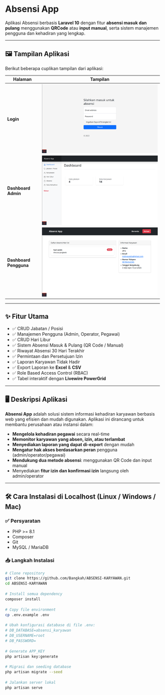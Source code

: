 # Absensi App 

Aplikasi Absensi berbasis **Laravel 10** dengan fitur **absensi masuk dan pulang** menggunakan **QRCode** atau **input manual**, serta sistem manajemen pengguna dan kehadiran yang lengkap.

---

## 🖼️ Tampilan Aplikasi

Berikut beberapa cuplikan tampilan dari aplikasi:

| Halaman | Tampilan |
|--------|----------|
| **Login** | ![Login Page](public/images/login.png) |
| **Dashboard Admin** | ![Admin Dashboard](public/images/admin.png) |
| **Dashboard Pengguna** | ![User Dashboard](public/images/user.png) |

> 

---

## ✨ Fitur Utama

- ✅ CRUD Jabatan / Posisi  
- ✅ Manajemen Pengguna (Admin, Operator, Pegawai)  
- ✅ CRUD Hari Libur  
- ✅ Sistem Absensi Masuk & Pulang (QR Code / Manual)  
- ✅ Riwayat Absensi 30 Hari Terakhir  
- ✅ Permintaan dan Persetujuan Izin  
- ✅ Laporan Karyawan Tidak Hadir  
- ✅ Export Laporan ke **Excel** & **CSV**  
- ✅ Role Based Access Control (RBAC)  
- ✅ Tabel interaktif dengan **Livewire PowerGrid**

---

## 🖥️ Deskripsi Aplikasi

**Absensi App** adalah solusi sistem informasi kehadiran karyawan berbasis web yang efisien dan mudah digunakan. Aplikasi ini dirancang untuk membantu perusahaan atau instansi dalam:

- **Mengelola kehadiran pegawai** secara real-time  
- **Memonitor karyawan yang absen, izin, atau terlambat**  
- **Menyediakan laporan yang dapat di-export** dengan mudah  
- **Mengatur hak akses berdasarkan peran** pengguna (admin/operator/pegawai)  
- **Mendukung dua metode absensi**: menggunakan QR Code dan input manual  
- Menyediakan **fitur izin dan konfirmasi izin** langsung oleh admin/operator  

---

## 🛠 Cara Instalasi di Localhost (Linux / Windows / Mac)

### ✅ Persyaratan

- PHP >= 8.1  
- Composer  
- Git  
- MySQL / MariaDB  

### 📥 Langkah Instalasi

```bash
# Clone repository
git clone https://github.com/Bangkah/ABSENSI-KARYAWAN.git
cd ABSENSI-KARYAWAN

# Install semua dependency
composer install

# Copy file environment
cp .env.example .env

# Ubah konfigurasi database di file .env:
# DB_DATABASE=absensi_karyawan
# DB_USERNAME=root
# DB_PASSWORD=

# Generate APP_KEY
php artisan key:generate

# Migrasi dan seeding database
php artisan migrate --seed

# Jalankan server lokal
php artisan serve
